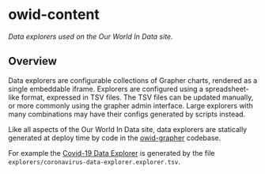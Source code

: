 # owid-content

_Data explorers used on the Our World In Data site._

## Overview

Data explorers are configurable collections of Grapher charts, rendered as a single embeddable iframe. Explorers are configured using a spreadsheet-like format, expressed in TSV files. The TSV files can be updated manually, or more commonly using the grapher admin interface. Large explorers with many combinations may have their configs generated by scripts instead.

Like all aspects of the Our World In Data site, data explorers are statically generated at deploy time by code in the [owid-grapher](https://github.com/owid/owid-grapher) codebase.

For example the [Covid-19 Data Explorer](https://ourworldindata.org/explorers/coronavirus-data-explorer) is generated by the file `explorers/coronavirus-data-explorer.explorer.tsv`.
